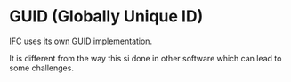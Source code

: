 # GUID (Globally Unique ID)

[IFC](/Concepts/IFC) uses [its own GUID implementation](https://github.com/buildingSMART/technical.buildingsmart.org/blob/main/IFC-GUID.md).

It is different from the way this si done in other software which can lead to some challenges.
